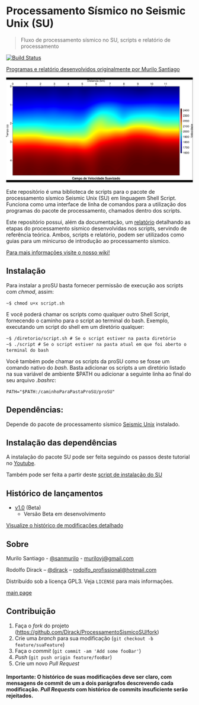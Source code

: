 # Processamento Sísmico no Seismic Unix (SU)
>Fluxo de processamento sísmico no SU, scripts e relatório de processamento

[![Build Status](https://travis-ci.org/Dirack/proSU.svg?branch=master)](https://travis-ci.org/Dirack/proSU)

[Programas e relatório desenvolvidos originalmente por Murilo Santiago](https://github.com/sanmurilo)

![Campo de velocidades suavizado](https://github.com/Dirack/ProcessamentoSismicoSU/blob/master/campovel_suavizado.png)

Este repositório é uma biblioteca de scripts para o pacote de processamento sísmico Seismic Unix (SU) em 
linguagem Shell Script. Funciona como uma interface de linha de comandos para a utilização dos programas do pacote
 de processamento, chamados dentro dos scripts.

Este repositório possui, além da documentação, um [relatório](https://github.com/Dirack/relatorio-original-proSU.git) detalhando as etapas do processamento sísmico desenvolvidas nos scripts, servindo de referência teórica. Ambos, scripts e relatório, podem ser utilizados como guias para um minicurso de introdução ao processamento sísmico.

[Para mais informações visite o nosso wiki!](https://github.com/Dirack/ProcessamentoSismicoSU/wiki)

## Instalação

Para instalar a proSU basta fornecer permissão de execução aos scripts com _chmod_, assim:

```shell
~$ chmod u+x script.sh
```

E você poderá chamar os scripts como qualquer outro Shell Script, fornecendo o caminho para o script ao
terminal do bash. Exemplo, executando um script do shell em um diretório qualquer:

```śhell
~$ /diretorio/script.sh # Se o script estiver na pasta diretório
~$ ./script # Se o script estiver na pasta atual em que foi aberto o terminal do bash
```

Você também pode chamar os scripts da proSU como se fosse um comando nativo do _bash_. Basta adicionar os scripts
a um diretório listado na sua variável de ambiente $PATH ou adicionar a seguinte linha ao final do seu arquivo _.bashrc_:

```shell
PATH="$PATH:/caminhoParaPastaProSU/proSU"
```

## Dependências: 

Depende do pacote de processamento sísmico [Seismic Unix](https://github.com/Dirack/SeisUnix) instalado.

## Instalação das dependências

A instalação do pacote SU pode ser feita seguindo os passos deste tutorial no [Youtube](https://www.youtube.com/watch?v=DzGCBesq8Ng).

Também pode ser feita a partir deste [script de instalação do SU](https://github.com/Dirack/Shellinclude/issues/26#issuecomment-592551654)

## Histórico de lançamentos

* [v1.0](https://github.com/Dirack/ProcessamentoSismicoSU/issues?q=is%3Aopen+is%3Aissue+milestone%3A%22proSU+v1.0-beta.1%22) (Beta)
    * Versão Beta em desenvolvimento

[Visualize o histórico de modificações detalhado](https://github.com/Dirack/ProcessamentoSismicoSU/wiki/Hist%C3%B3rico-de-vers%C3%B5es)

## Sobre

Murilo Santiago - [@sanmurilo](https://github.com/sanmurilo) - murilovj@gmail.com

Rodolfo Dirack – [@dirack](https://github.com/Dirack) – rodolfo_profissional@hotmail.com

Distribuído sob a licença GPL3. Veja `LICENSE` para mais informações.

[main page](https://github.com/Dirack/ProcessamentoSismicoSU)

## Contribuição

1. Faça o _fork_ do projeto (<https://github.com/Dirack/ProcessamentoSismicoSU/fork>)
2. Crie uma _branch_ para sua modificação (`git checkout -b feature/suaFeature`)
3. Faça o _commit_ (`git commit -am 'Add some fooBar'`)
4. _Push_ (`git push origin feature/fooBar`)
5. Crie um novo _Pull Request_

#### Importante: O histórico de suas modificações deve ser claro, com mensagens de commit de um a dois parágrafos descrevendo cada modificação. _Pull Requests_ com histórico de commits insuficiente serão rejeitados.

